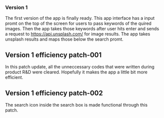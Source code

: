 ### Version 1
The first version of the app is finally ready. This app interface has a input promt on the top of the screen for users to pass keywords of the quired images. Then the app takes those keywords after user hits enter and sends a request to https://api.unsplash.com/ for image results. The app takes unsplash results and maps those below the search promt.

## Version 1 efficiency patch-001
In this patch update, all the unneccessary codes that were written during product R&D were cleared. Hopefully it makes the app a little bit more efficient.

## Version 1 efficiency patch-002
The search icon inside the search box is made functional through this patch.